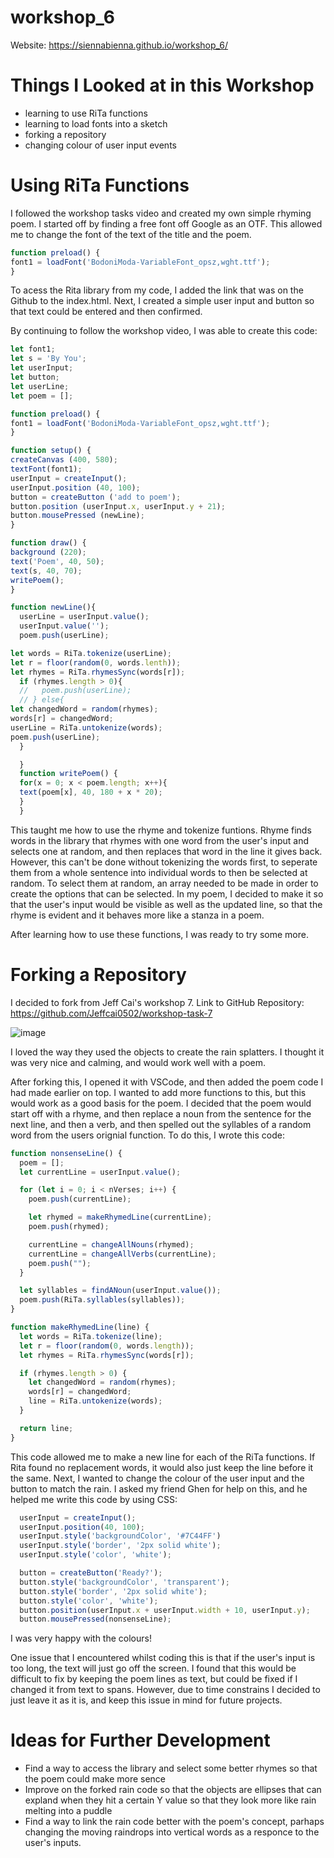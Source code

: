 # workshop_6

Website: https://siennabienna.github.io/workshop_6/

# Things I Looked at in this Workshop 
- learning to use RiTa functions
- learning to load fonts into a sketch
- forking a repository
- changing colour of user input events

# Using RiTa Functions

I followed the workshop tasks video and created my own simple rhyming poem. I started off by finding a free font off Google as an OTF. This allowed me to change the font of the text of the title and the poem. 

```js
function preload() { 
font1 = loadFont('BodoniModa-VariableFont_opsz,wght.ttf'); 
}
```

To acess the Rita library from my code, I added the link that was on the Github to the index.html. Next, I created a simple user input and button so that text could be entered and then confirmed. 

By continuing to follow the workshop video, I was able to create this code:

```js
let font1; 
let s = 'By You'; 
let userInput; 
let button; 
let userLine; 
let poem = []; 

function preload() { 
font1 = loadFont('BodoniModa-VariableFont_opsz,wght.ttf'); 
} 

function setup() { 
createCanvas (400, 580); 
textFont(font1); 
userInput = createInput(); 
userInput.position (40, 100); 
button = createButton ('add to poem'); 
button.position (userInput.x, userInput.y + 21); 
button.mousePressed (newLine); 
} 

function draw() { 
background (220); 
text('Poem', 40, 50); 
text(s, 40, 70); 
writePoem(); 
}

function newLine(){ 
  userLine = userInput.value(); 
  userInput.value(''); 
  poem.push(userLine); 

let words = RiTa.tokenize(userLine);
let r = floor(random(0, words.lenth));
let rhymes = RiTa.rhymesSync(words[r]);
  if (rhymes.length > 0){
  //   poem.push(userLine);
  // } else{
let changedWord = random(rhymes);
words[r] = changedWord;
userLine = RiTa.untokenize(words);
poem.push(userLine);
  }

  } 
  function writePoem() { 
  for(x = 0; x < poem.length; x++){ 
  text(poem[x], 40, 180 + x * 20); 
  } 
  }
```

This taught me how to use the rhyme and tokenize funtions. Rhyme finds words in the library that rhymes with one word from the user's input and selects one at random, and then replaces that word in the line it gives back. However, this can't be done without tokenizing the words first, to seperate them from a whole sentence into individual words to then be selected at random. To select them at random, an array needed to be made in order to create the options that can be selected. In my poem, I decided to make it so that the user's input would be visible as well as the updated line, so that the rhyme is evident and it behaves more like a stanza in a poem.

After learning how to use these functions, I was ready to try some more.

# Forking a Repository

I decided to fork from Jeff Cai's workshop 7.
Link to GitHub Repository: https://github.com/Jeffcai0502/workshop-task-7

![image](https://github.com/user-attachments/assets/adccc184-b0f4-4121-8ee3-8ce43c403216)


I loved the way they used the objects to create the rain splatters. I thought it was very nice and calming, and would work well with a poem.

After forking this, I opened it with VSCode, and then added the poem code I had made earlier on top. I wanted to add more functions to this, but this would work as a good basis for the poem. I decided that the poem would start off with a rhyme, and then replace a noun from the sentence for the next line, and then a verb, and then spelled out the syllables of a random word from the users orignial function. To do this, I wrote this code:

```js
function nonsenseLine() {
  poem = [];
  let currentLine = userInput.value();

  for (let i = 0; i < nVerses; i++) {
    poem.push(currentLine);

    let rhymed = makeRhymedLine(currentLine);
    poem.push(rhymed);

    currentLine = changeAllNouns(rhymed);
    currentLine = changeAllVerbs(currentLine);
    poem.push("");
  }

  let syllables = findANoun(userInput.value());
  poem.push(RiTa.syllables(syllables));
}

function makeRhymedLine(line) {
  let words = RiTa.tokenize(line);
  let r = floor(random(0, words.length));
  let rhymes = RiTa.rhymesSync(words[r]);

  if (rhymes.length > 0) {
    let changedWord = random(rhymes);
    words[r] = changedWord;
    line = RiTa.untokenize(words);
  }

  return line;
}
```
This code allowed me to make a new line for each of the RiTa functions. If Rita found no replacement words, it would also just keep the line before it the same. Next, I wanted to change the colour of the user input and the button to match the rain. I asked my friend Ghen for help on this, and he helped me write this code by using CSS:

```js
  userInput = createInput();
  userInput.position(40, 100);
  userInput.style('backgroundColor', '#7C44FF')
  userInput.style('border', '2px solid white');
  userInput.style('color', 'white');

  button = createButton('Ready?');
  button.style('backgroundColor', 'transparent');
  button.style('border', '2px solid white');
  button.style('color', 'white');
  button.position(userInput.x + userInput.width + 10, userInput.y);
  button.mousePressed(nonsenseLine);
```

I was very happy with the colours!

One issue that I encountered whilst coding this is that if the user's input is too long, the text will just go off the screen. I found that this would be difficult to fix by keeping the poem lines as text, but could be fixed if I changed it from text to spans. However, due to time constrains I decided to just leave it as it is, and keep this issue in mind for future projects.

# Ideas for Further Development
- Find a way to access the library and select some better rhymes so that the poem could make more sence
- Improve on the forked rain code so that the objects are ellipses that can expland when they hit a certain Y value so that they look more like rain melting into a puddle
- Find a way to link the rain code better with the poem's concept, parhaps changing the moving raindrops into vertical words as a responce to the user's inputs.
